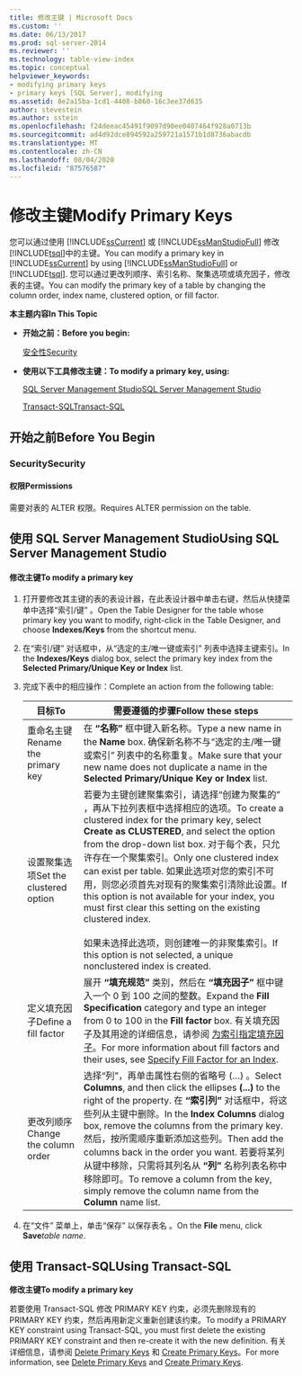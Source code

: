 ```yaml
---
title: 修改主键 | Microsoft Docs
ms.custom: ''
ms.date: 06/13/2017
ms.prod: sql-server-2014
ms.reviewer: ''
ms.technology: table-view-index
ms.topic: conceptual
helpviewer_keywords:
- modifying primary keys
- primary keys [SQL Server], modifying
ms.assetid: 8e2a15ba-1cd1-4408-b860-16c3ee37d635
author: stevestein
ms.author: sstein
ms.openlocfilehash: f24deeac45491f9097d90ee0407464f928a0713b
ms.sourcegitcommit: ad4d92dce894592a259721a1571b1d8736abacdb
ms.translationtype: MT
ms.contentlocale: zh-CN
ms.lasthandoff: 08/04/2020
ms.locfileid: "87576587"
---
```

# <a name="modify-primary-keys"></a><span data-ttu-id="8650e-102">修改主键</span><span class="sxs-lookup"><span data-stu-id="8650e-102">Modify Primary Keys</span></span>
  <span data-ttu-id="8650e-103">您可以通过使用 [!INCLUDE[ssCurrent](../../includes/sscurrent-md.md)] 或 [!INCLUDE[ssManStudioFull](../../includes/ssmanstudiofull-md.md)] 修改 [!INCLUDE[tsql](../../includes/tsql-md.md)]中的主键。</span><span class="sxs-lookup"><span data-stu-id="8650e-103">You can modify a primary key in [!INCLUDE[ssCurrent](../../includes/sscurrent-md.md)] by using [!INCLUDE[ssManStudioFull](../../includes/ssmanstudiofull-md.md)] or [!INCLUDE[tsql](../../includes/tsql-md.md)].</span></span> <span data-ttu-id="8650e-104">您可以通过更改列顺序、索引名称、聚集选项或填充因子，修改表的主键。</span><span class="sxs-lookup"><span data-stu-id="8650e-104">You can modify the primary key of a table by changing the column order, index name, clustered option, or fill factor.</span></span>  
  
 <span data-ttu-id="8650e-105">**本主题内容**</span><span class="sxs-lookup"><span data-stu-id="8650e-105">**In This Topic**</span></span>  
  
-   <span data-ttu-id="8650e-106">**开始之前：**</span><span class="sxs-lookup"><span data-stu-id="8650e-106">**Before you begin:**</span></span>  
  
     [<span data-ttu-id="8650e-107">安全性</span><span class="sxs-lookup"><span data-stu-id="8650e-107">Security</span></span>](#Security)  
  
-   <span data-ttu-id="8650e-108">**使用以下工具修改主键：**</span><span class="sxs-lookup"><span data-stu-id="8650e-108">**To modify a primary key, using:**</span></span>  
  
     [<span data-ttu-id="8650e-109">SQL Server Management Studio</span><span class="sxs-lookup"><span data-stu-id="8650e-109">SQL Server Management Studio</span></span>](#SSMSProcedure)  
  
     [<span data-ttu-id="8650e-110">Transact-SQL</span><span class="sxs-lookup"><span data-stu-id="8650e-110">Transact-SQL</span></span>](#TsqlProcedure)  
  
##  <a name="before-you-begin"></a><a name="BeforeYouBegin"></a> <span data-ttu-id="8650e-111">开始之前</span><span class="sxs-lookup"><span data-stu-id="8650e-111">Before You Begin</span></span>  
  
###  <a name="security"></a><a name="Security"></a> <span data-ttu-id="8650e-112">Security</span><span class="sxs-lookup"><span data-stu-id="8650e-112">Security</span></span>  
  
####  <a name="permissions"></a><a name="Permissions"></a> <span data-ttu-id="8650e-113">权限</span><span class="sxs-lookup"><span data-stu-id="8650e-113">Permissions</span></span>  
 <span data-ttu-id="8650e-114">需要对表的 ALTER 权限。</span><span class="sxs-lookup"><span data-stu-id="8650e-114">Requires ALTER permission on the table.</span></span>  
  
##  <a name="using-sql-server-management-studio"></a><a name="SSMSProcedure"></a> <span data-ttu-id="8650e-115">使用 SQL Server Management Studio</span><span class="sxs-lookup"><span data-stu-id="8650e-115">Using SQL Server Management Studio</span></span>  
  
#### <a name="to-modify-a-primary-key"></a><span data-ttu-id="8650e-116">修改主键</span><span class="sxs-lookup"><span data-stu-id="8650e-116">To modify a primary key</span></span>  
  
1.  <span data-ttu-id="8650e-117">打开要修改其主键的表的表设计器，在此表设计器中单击右键，然后从快捷菜单中选择“索引/键”  。</span><span class="sxs-lookup"><span data-stu-id="8650e-117">Open the Table Designer for the table whose primary key you want to modify, right-click in the Table Designer, and choose **Indexes/Keys** from the shortcut menu.</span></span>  
  
2.  <span data-ttu-id="8650e-118">在“索引/键”  对话框中，从“选定的主/唯一键或索引”  列表中选择主键索引。</span><span class="sxs-lookup"><span data-stu-id="8650e-118">In the **Indexes/Keys** dialog box, select the primary key index from the **Selected Primary/Unique Key or Index** list.</span></span>  
  
3.  <span data-ttu-id="8650e-119">完成下表中的相应操作：</span><span class="sxs-lookup"><span data-stu-id="8650e-119">Complete an action from the following table:</span></span>  
  
    |<span data-ttu-id="8650e-120">目标</span><span class="sxs-lookup"><span data-stu-id="8650e-120">To</span></span>|<span data-ttu-id="8650e-121">需要遵循的步骤</span><span class="sxs-lookup"><span data-stu-id="8650e-121">Follow these steps</span></span>|  
    |--------|------------------------|  
    |<span data-ttu-id="8650e-122">重命名主键</span><span class="sxs-lookup"><span data-stu-id="8650e-122">Rename the primary key</span></span>|<span data-ttu-id="8650e-123">在 **“名称”** 框中键入新名称。</span><span class="sxs-lookup"><span data-stu-id="8650e-123">Type a new name in the **Name** box.</span></span> <span data-ttu-id="8650e-124">确保新名称不与“选定的主/唯一键或索引”  列表中的名称重复。</span><span class="sxs-lookup"><span data-stu-id="8650e-124">Make sure that your new name does not duplicate a name in the **Selected Primary/Unique Key or Index** list.</span></span>|  
    |<span data-ttu-id="8650e-125">设置聚集选项</span><span class="sxs-lookup"><span data-stu-id="8650e-125">Set the clustered option</span></span>|<span data-ttu-id="8650e-126">若要为主键创建聚集索引，请选择“创建为聚集的”  ，再从下拉列表框中选择相应的选项。</span><span class="sxs-lookup"><span data-stu-id="8650e-126">To create a clustered index for the primary key, select **Create as CLUSTERED**, and select the option from the drop-down list box.</span></span> <span data-ttu-id="8650e-127">对于每个表，只允许存在一个聚集索引。</span><span class="sxs-lookup"><span data-stu-id="8650e-127">Only one clustered index can exist per table.</span></span> <span data-ttu-id="8650e-128">如果此选项对您的索引不可用，则您必须首先对现有的聚集索引清除此设置。</span><span class="sxs-lookup"><span data-stu-id="8650e-128">If this option is not available for your index, you must first clear this setting on the existing clustered index.</span></span><br /><br /> <span data-ttu-id="8650e-129">如果未选择此选项，则创建唯一的非聚集索引。</span><span class="sxs-lookup"><span data-stu-id="8650e-129">If this option is not selected, a unique nonclustered index is created.</span></span>|  
    |<span data-ttu-id="8650e-130">定义填充因子</span><span class="sxs-lookup"><span data-stu-id="8650e-130">Define a fill factor</span></span>|<span data-ttu-id="8650e-131">展开 **“填充规范”** 类别，然后在 **“填充因子”** 框中键入一个 0 到 100 之间的整数。</span><span class="sxs-lookup"><span data-stu-id="8650e-131">Expand the **Fill Specification** category and type an integer from 0 to 100 in the **Fill factor** box.</span></span> <span data-ttu-id="8650e-132">有关填充因子及其用途的详细信息，请参阅 [为索引指定填充因子](../indexes/specify-fill-factor-for-an-index.md)。</span><span class="sxs-lookup"><span data-stu-id="8650e-132">For more information about fill factors and their uses, see [Specify Fill Factor for an Index](../indexes/specify-fill-factor-for-an-index.md).</span></span>|  
    |<span data-ttu-id="8650e-133">更改列顺序</span><span class="sxs-lookup"><span data-stu-id="8650e-133">Change the column order</span></span>|<span data-ttu-id="8650e-134">选择“列”，再单击属性右侧的省略号 (…)   。</span><span class="sxs-lookup"><span data-stu-id="8650e-134">Select **Columns**, and then click the ellipses **(...)** to the right of the property.</span></span> <span data-ttu-id="8650e-135">在  **“索引列”** 对话框中，将这些列从主键中删除。</span><span class="sxs-lookup"><span data-stu-id="8650e-135">In the  **Index Columns** dialog box, remove the columns from the primary key.</span></span> <span data-ttu-id="8650e-136">然后，按所需顺序重新添加这些列。</span><span class="sxs-lookup"><span data-stu-id="8650e-136">Then add the columns back in the order you want.</span></span> <span data-ttu-id="8650e-137">若要将某列从键中移除，只需将其列名从 **“列”** 名称列表名称中移除即可。</span><span class="sxs-lookup"><span data-stu-id="8650e-137">To remove a column from the key, simply remove the column name from the **Column** name list.</span></span>|  
  
4.  <span data-ttu-id="8650e-138">在“文件”  菜单上，单击“保存”  以保存表名  。</span><span class="sxs-lookup"><span data-stu-id="8650e-138">On the **File** menu, click **Save**_table name_.</span></span>  
  
##  <a name="using-transact-sql"></a><a name="TsqlProcedure"></a> <span data-ttu-id="8650e-139">使用 Transact-SQL</span><span class="sxs-lookup"><span data-stu-id="8650e-139">Using Transact-SQL</span></span>  
 <span data-ttu-id="8650e-140">**修改主键**</span><span class="sxs-lookup"><span data-stu-id="8650e-140">**To modify a primary key**</span></span>  
  
 <span data-ttu-id="8650e-141">若要使用 Transact-SQL 修改 PRIMARY KEY 约束，必须先删除现有的 PRIMARY KEY 约束，然后再用新定义重新创建该约束。</span><span class="sxs-lookup"><span data-stu-id="8650e-141">To modify a PRIMARY KEY constraint using Transact-SQL, you must first delete the existing PRIMARY KEY constraint and then re-create it with the new definition.</span></span> <span data-ttu-id="8650e-142">有关详细信息，请参阅 [Delete Primary Keys](delete-primary-keys.md) 和 [Create Primary Keys](create-primary-keys.md)。</span><span class="sxs-lookup"><span data-stu-id="8650e-142">For more information, see [Delete Primary Keys](delete-primary-keys.md) and [Create Primary Keys](create-primary-keys.md).</span></span>  
  
###  <a name="TsqlExample"></a>  
